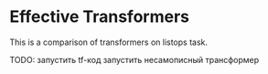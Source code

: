 # Effective Transformers
This is a comparison of transformers on listops task.

TODO:
запустить tf-код
запустить несамописный трансформер

